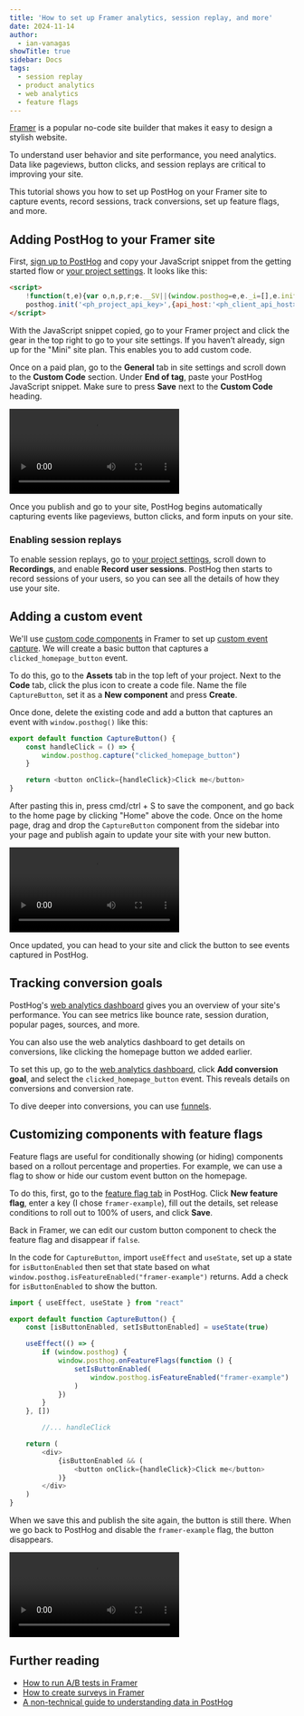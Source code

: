 ```yaml
---
title: 'How to set up Framer analytics, session replay, and more'
date: 2024-11-14
author:
  - ian-vanagas
showTitle: true
sidebar: Docs
tags:
  - session replay
  - product analytics
  - web analytics
  - feature flags
---
```


[Framer](https://www.framer.com/) is a popular no-code site builder that makes it easy to design a stylish website.

To understand user behavior and site performance, you need analytics. Data like pageviews, button clicks, and session replays are critical to improving your site. 

This tutorial shows you how to set up PostHog on your Framer site to capture events, record sessions, track conversions, set up feature flags, and more.

## Adding PostHog to your Framer site

First, [sign up to PostHog](https://us.posthog.com/signup) and copy your JavaScript snippet from the getting started flow or [your project settings](https://us.posthog.com/settings/project). It looks like this:

```html
<script>
    !function(t,e){var o,n,p,r;e.__SV||(window.posthog=e,e._i=[],e.init=function(i,s,a){function g(t,e){var o=e.split(".");2==o.length&&(t=t[o[0]],e=o[1]),t[e]=function(){t.push([e].concat(Array.prototype.slice.call(arguments,0)))}}(p=t.createElement("script")).type="text/javascript",p.crossOrigin="anonymous",p.async=!0,p.src=s.api_host.replace(".i.posthog.com","-assets.i.posthog.com")+"/static/array.js",(r=t.getElementsByTagName("script")[0]).parentNode.insertBefore(p,r);var u=e;for(void 0!==a?u=e[a]=[]:a="posthog",u.people=u.people||[],u.toString=function(t){var e="posthog";return"posthog"!==a&&(e+="."+a),t||(e+=" (stub)"),e},u.people.toString=function(){return u.toString(1)+".people (stub)"},o="init capture register register_once register_for_session unregister unregister_for_session getFeatureFlag getFeatureFlagPayload isFeatureEnabled reloadFeatureFlags updateEarlyAccessFeatureEnrollment getEarlyAccessFeatures on onFeatureFlags onSessionId getSurveys getActiveMatchingSurveys renderSurvey canRenderSurvey getNextSurveyStep identify setPersonProperties group resetGroups setPersonPropertiesForFlags resetPersonPropertiesForFlags setGroupPropertiesForFlags resetGroupPropertiesForFlags reset get_distinct_id getGroups get_session_id get_session_replay_url alias set_config startSessionRecording stopSessionRecording sessionRecordingStarted captureException loadToolbar get_property getSessionProperty createPersonProfile opt_in_capturing opt_out_capturing has_opted_in_capturing has_opted_out_capturing clear_opt_in_out_capturing debug".split(" "),n=0;n<o.length;n++)g(u,o[n]);e._i.push([i,s,a])},e.__SV=1)}(document,window.posthog||[]);
    posthog.init('<ph_project_api_key>',{api_host:'<ph_client_api_host>', person_profiles: 'identified_only' })
</script>
```

With the JavaScript snippet copied, go to your Framer project and click the gear in the top right to go to your site settings. If you haven’t already, sign up for the "Mini" site plan. This enables you to add custom code.

Once on a paid plan, go to the **General** tab in site settings and scroll down to the **Custom Code** section. Under **End of <head> tag**, paste your PostHog JavaScript snippet. Make sure to press **Save** next to the **Custom Code** heading. 

![Installing the script](https://res.cloudinary.com/dmukukwp6/video/upload/framer_41ee7b77bf.mp4)

Once you publish and go to your site, PostHog begins automatically capturing events like pageviews, button clicks, and form inputs on your site.

<ProductScreenshot
  imageLight = "https://res.cloudinary.com/dmukukwp6/image/upload/Clean_Shot_2024_11_14_at_09_56_08_2x_2c523f9cd1.png"
  imageDark = "https://res.cloudinary.com/dmukukwp6/image/upload/Clean_Shot_2024_11_14_at_09_56_19_2x_038876a5dc.png"
  classes="rounded"
  alt="PostHog autocapture"
/>

### Enabling session replays

To enable session replays, go to [your project settings](https://app.posthog.com/project/settings#recordings), scroll down to **Recordings**, and enable **Record user sessions**. PostHog then starts to record sessions of your users, so you can see all the details of how they use your site.

## Adding a custom event

We'll use [custom code components](https://www.framer.com/developers/components/introduction) in Framer to set up [custom event capture](/docs/libraries/js#capturing-events). We will create a basic button that captures a `clicked_homepage_button` event.

To do this, go to the **Assets** tab in the top left of your project. Next to the **Code** tab, click the plus icon to create a code file. Name the file `CaptureButton`, set it as a **New component** and press **Create**.

Once done, delete the existing code and add a button that captures an event with `window.posthog()` like this:

```js
export default function CaptureButton() {
    const handleClick = () => {
        window.posthog.capture("clicked_homepage_button")
    }

    return <button onClick={handleClick}>Click me</button>
}
```

After pasting this in, press cmd/ctrl + S to save the component, and go back to the home page by clicking "Home" above the code. Once on the home page, drag and drop the `CaptureButton` component from the sidebar into your page and publish again to update your site with your new button.

![Framer button video](https://res.cloudinary.com/dmukukwp6/video/upload/v1710055416/posthog.com/contents/images/tutorials/framer-analytics/framer-button.mp4)

Once updated, you can head to your site and click the button to see events captured in PostHog.

<ProductScreenshot
  imageLight = "https://res.cloudinary.com/dmukukwp6/image/upload/Clean_Shot_2024_11_14_at_10_06_15_2x_8a1294b536.png"
  imageDark = "https://res.cloudinary.com/dmukukwp6/image/upload/Clean_Shot_2024_11_14_at_10_06_03_2x_ede3a3286d.png"
  classes="rounded"
  alt="PostHog custom event capture"
/>

## Tracking conversion goals

PostHog's [web analytics dashboard](/docs/web-analytics/dashboard) gives you an overview of your site's performance. You can see metrics like bounce rate, session duration, popular pages, sources, and more.

You can also use the web analytics dashboard to get details on conversions, like clicking the homepage button we added earlier.

To set this up, go to the [web analytics dashboard](https://us.posthog.com/web), click **Add conversion goal**, and select the `clicked_homepage_button` event. This reveals details on conversions and conversion rate.

<ProductScreenshot
  imageLight = "https://res.cloudinary.com/dmukukwp6/image/upload/Clean_Shot_2024_11_14_at_10_30_54_2x_3711b5b414.png"
  imageDark = "https://res.cloudinary.com/dmukukwp6/image/upload/Clean_Shot_2024_11_14_at_10_31_06_2x_b630b8ddb4.png"
  classes="rounded"
  alt="Web analytics conversions"
/>

To dive deeper into conversions, you can use [funnels](/docs/product-analytics/funnels).

## Customizing components with feature flags

Feature flags are useful for conditionally showing (or hiding) components based on a rollout percentage and properties. For example, we can use a flag to show or hide our custom event button on the homepage.

To do this, first, go to the [feature flag tab](https://us.posthog.com/feature_flags) in PostHog. Click **New feature flag**, enter a key (I chose `framer-example`), fill out the details, set release conditions to roll out to 100% of users, and click **Save**.

Back in Framer, we can edit our custom button component to check the feature flag and disappear if `false`. 

In the code for `CaptureButton`, import `useEffect` and `useState`, set up a state for `isButtonEnabled` then set that state based on what `window.posthog.isFeatureEnabled("framer-example")` returns. Add a check for `isButtonEnabled` to show the button.

```js
import { useEffect, useState } from "react"

export default function CaptureButton() {
    const [isButtonEnabled, setIsButtonEnabled] = useState(true)

    useEffect(() => {
        if (window.posthog) {
            window.posthog.onFeatureFlags(function () {
                setIsButtonEnabled(
                    window.posthog.isFeatureEnabled("framer-example")
                )
            })
        }
    }, [])

		//... handleClick

    return (
        <div>
            {isButtonEnabled && (
                <button onClick={handleClick}>Click me</button>
            )}
        </div>
    )
}
```

When we save this and publish the site again, the button is still there. When we go back to PostHog and disable the `framer-example` flag, the button disappears.

![Feature flag video](https://res.cloudinary.com/dmukukwp6/video/upload/v1710055416/posthog.com/contents/images/tutorials/framer-analytics/flag.mp4)

## Further reading

- [How to run A/B tests in Framer](/tutorials/framer-ab-tests)
- [How to create surveys in Framer](/tutorials/framer-surveys)
- [A non-technical guide to understanding data in PostHog](/tutorials/non-technical-guide-to-data)
